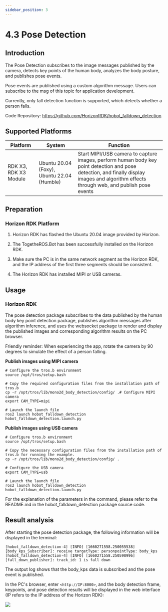 ```yaml
---
sidebar_position: 3
---
```


# 4.3 Pose Detection

## Introduction

The Pose Detection subscribes to the image messages published by the camera, detects key points of the human body, analyzes the body posture, and publishes pose events.

Pose events are published using a custom algorithm message. Users can subscribe to the msg of this topic for application development.

Currently, only fall detection function is supported, which detects whether a person falls.

Code Repository: <https://github.com/HorizonRDK/hobot_falldown_detection>

## Supported Platforms

| Platform     | System     | Function                       |
| -------- | ------------ | ------------------------------ |
| RDK X3, RDK X3 Module  | Ubuntu 20.04 (Foxy), Ubuntu 22.04 (Humble) | Start MIPI/USB camera to capture images, perform human body key point detection and pose detection, and finally display images and algorithm effects through web, and publish pose events |

## Preparation

### Horizon RDK Platform

1. Horizon RDK has flashed the Ubuntu 20.04 image provided by Horizon.

2. The TogetheROS.Bot has been successfully installed on the Horizon RDK.

3. Make sure the PC is in the same network segment as the Horizon RDK, and the IP address of the first three segments should be consistent.

4. The Horizon RDK has installed MIPI or USB cameras.

## Usage

### Horizon RDK

The pose detection package subscribes to the data published by the human body key point detection package, publishes algorithm messages after algorithm inference, and uses the websocket package to render and display the published images and corresponding algorithm results on the PC browser.

Friendly reminder: When experiencing the app, rotate the camera by 90 degrees to simulate the effect of a person falling.

**Publish images using MIPI camera**

```shell
# Configure the tros.b environment
source /opt/tros/setup.bash

# Copy the required configuration files from the installation path of tros.b
cp -r /opt/tros/lib/mono2d_body_detection/config/ .# Configure MIPI camera 
export CAM_TYPE=mipi

# Launch the launch file
ros2 launch hobot_falldown_detection hobot_falldown_detection.launch.py
```

**Publish images using USB camera**

```shell
# Configure tros.b environment
source /opt/tros/setup.bash

# Copy the necessary configuration files from the installation path of tros.b for running the example.
cp -r /opt/tros/lib/mono2d_body_detection/config/ .

# Configure the USB camera
export CAM_TYPE=usb

# Launch the launch file
ros2 launch hobot_falldown_detection hobot_falldown_detection.launch.py
```

For the explanation of the parameters in the command, please refer to the README.md in the hobot_falldown_detection package source code.

## Result analysis

After starting the pose detection package, the following information will be displayed in the terminal:

```shell
[hobot_falldown_detection-4] [INFO] [1660271558.250055538] [body_kps_Subscriber]: receive targetType: personpointType: body_kps
[hobot_falldown_detection-4] [INFO] [1660271558.250598996] [fall_down_publisher]: track_id: 1 is fall down
```

The output log shows that the body_kps data is subscribed and the pose event is published.

In the PC's browser, enter `<http://IP:8000>`, and the body detection frame, keypoints, and pose detection results will be displayed in the web interface (IP refers to the IP address of the Horizon RDK):

![](./image/fall_detection/falldown.jpg)